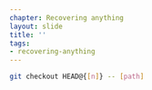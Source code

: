 ```yaml
---
chapter: Recovering anything
layout: slide
title: ''
tags:
- recovering-anything
---
```


```bash
git checkout HEAD@{[n]} -- [path]
```
